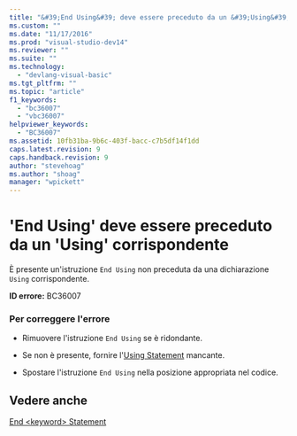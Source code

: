 ```yaml
---
title: "&#39;End Using&#39; deve essere preceduto da un &#39;Using&#39; corrispondente | Microsoft Docs"
ms.custom: ""
ms.date: "11/17/2016"
ms.prod: "visual-studio-dev14"
ms.reviewer: ""
ms.suite: ""
ms.technology: 
  - "devlang-visual-basic"
ms.tgt_pltfrm: ""
ms.topic: "article"
f1_keywords: 
  - "bc36007"
  - "vbc36007"
helpviewer_keywords: 
  - "BC36007"
ms.assetid: 10fb31ba-9b6c-403f-bacc-c7b5df14f1dd
caps.latest.revision: 9
caps.handback.revision: 9
author: "stevehoag"
ms.author: "shoag"
manager: "wpickett"
---
```

# &#39;End Using&#39; deve essere preceduto da un &#39;Using&#39; corrispondente
È presente un'istruzione `End Using` non preceduta da una dichiarazione `Using` corrispondente.  
  
 **ID errore:** BC36007  
  
### Per correggere l'errore  
  
-   Rimuovere l'istruzione `End Using` se è ridondante.  
  
-   Se non è presente, fornire l'[Using Statement](/dotnet/visual-basic/language-reference/statements/using-statement) mancante.  
  
-   Spostare l'istruzione `End Using` nella posizione appropriata nel codice.  
  
## Vedere anche  
 [End \<keyword\> Statement](../Topic/End%20%3Ckeyword%3E%20Statement%20\(Visual%20Basic\).md)
